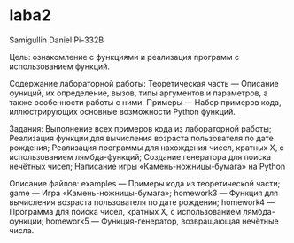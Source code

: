 # laba2
Samigullin Daniel Pi-332B

Цель: ознакомление с функциями и реализация программ с использованием функций.

Содержание лабораторной работы:
Теоретическая часть — Описание функций, их определение, вызов, типы аргументов и параметров, а также особенности работы с ними.
Примеры — Набор примеров кода, иллюстрирующих основные возможности Python функций.

Задания:
Выполнение всех примеров кода из лабораторной работы;
Реализация функции для вычисления возраста пользователя по дате рождения;
Реализация программы для нахождения чисел, кратных X, с использованием лямбда-функций;
Создание генератора для поиска нечётных чисел;
Написание игры «Камень-ножницы-бумага» на Python

Описание файлов:
examples — Примеры кода из теоретической части;
game — Игра «Камень-ножницы-бумага»;
homework3 — Функция для вычисления возраста пользователя по дате рождения;
homework4 — Программа для поиска чисел, кратных X, с использованием лямбда-функции;
homework5 — Функция-генератор, возвращающая нечётные числа.
